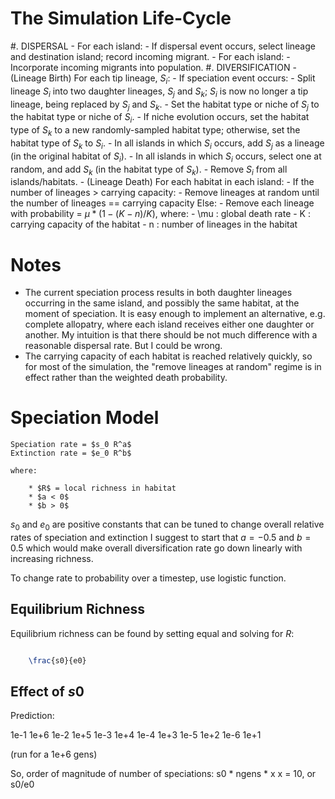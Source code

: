 
The Simulation Life-Cycle
=========================

#. DISPERSAL
    -   For each island:
        - If dispersal event occurs, select lineage and destination island; record incoming migrant.
    -   For each island:
        - Incorporate incoming migrants into population.
#. DIVERSIFICATION
    -   (Lineage Birth)
        For each tip lineage, $S_i$:
        - If speciation event occurs:
            - Split lineage $S_i$ into two daughter lineages, $S_j$ and $S_k$;
              $S_i$ is now no longer a tip lineage, being replaced by $S_j$ and $S_k$.
            - Set the habitat type or niche of $S_j$ to the habitat type or niche of $S_i$.
            - If niche evolution occurs, set the habitat type of $S_k$ to a new
              randomly-sampled habitat type; otherwise, set the habitat type of
              $S_k$ to $S_i$.
            - In all islands in which $S_i$ occurs, add $S_j$ as a lineage (in
              the original habitat of $S_i$).
            - In all islands in which $S_i$ occurs, select one at random, and
              add $S_k$ (in the habitat type of $S_k$).
            - Remove $S_i$ from all islands/habitats.
    -   (Lineage Death)
        For each habitat in each island:
        -   If the number of lineages > carrying capacity:
            -   Remove lineages at random until the number of lineages == carrying capacity
            Else:
            -   Remove each lineage with probability = $\mu * (1-(K-n)/K)$, where:
                - \mu : global death rate
                - K : carrying capacity of the habitat
                - n : number of lineages in the habitat

Notes
=====
-   The current speciation process results in both daughter lineages occurring
    in the same island, and possibly the same habitat, at the moment of
    speciation.  It is easy enough to implement an alternative, e.g. complete
    allopatry, where each island receives either one daughter or another. My
    intuition is that there should be not much difference with a reasonable
    dispersal rate. But I could be wrong.
-   The carrying capacity of each habitat is reached relatively quickly, so for
    most of the simulation, the "remove lineages at random" regime is in effect
    rather than the weighted death probability.


Speciation Model
================

    Speciation rate = $s_0 R^a$
    Extinction rate = $e_0 R^b$

    where:

        * $R$ = local richness in habitat
        * $a < 0$
        * $b > 0$

$s_0$ and $e_0$ are positive constants that can be tuned to change overall relative
rates of speciation and extinction
I suggest to start that $a=-0.5$ and $b=0.5$  which would make overall
diversification rate go down linearly with increasing richness.

To change rate to probability over a timestep, use logistic function.

Equilibrium Richness
--------------------

Equilibrium richness can be found by setting equal and solving for $R$:

```latex

    \frac{s0}{e0}
```

Effect of $s0$
--------------

Prediction:


1e-1   1e+6
1e-2   1e+5
1e-3   1e+4
1e-4   1e+3
1e-5   1e+2
1e-6   1e+1

(run for a 1e+6 gens)

So, order of magnitude of number of speciations: s0 * ngens * x
x = 10, or s0/e0

